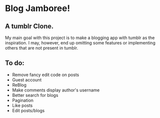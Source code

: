 # Blog Jamboree!

## A tumblr Clone.

My main goal with this project is to make a blogging app  with tumblr as the inspiration.
I may, however, end up omitting some features or implementing others that are not present in tumblr.

## To do:

* Remove fancy edit code on posts
* Guest account
* ReBlog
* Make comments display author's username
* Better search for blogs
* Pagination
* Like posts
* Edit posts/blogs